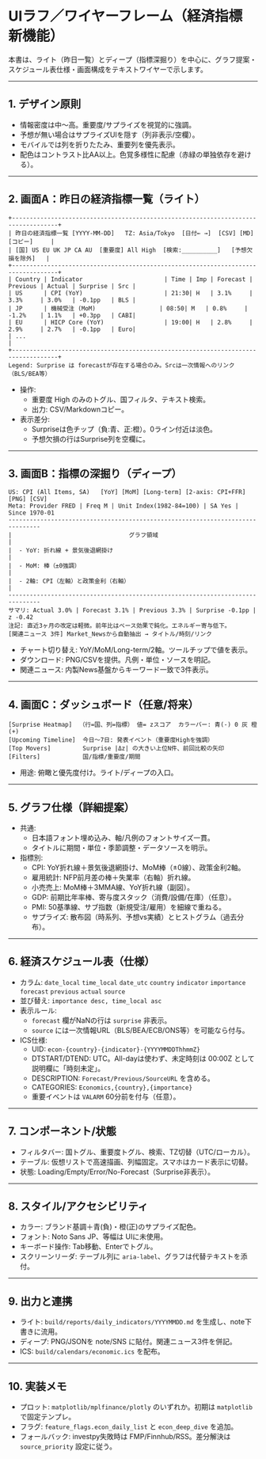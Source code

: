 # UIラフ／ワイヤーフレーム（経済指標 新機能）

本書は、ライト（昨日一覧）とディープ（指標深掘り）を中心に、グラフ提案・スケジュール表仕様・画面構成をテキストワイヤーで示します。

---

## 1. デザイン原則
- 情報密度は中〜高。重要度/サプライズを視覚的に強調。
- 予想が無い場合はサプライズUIを隠す（列非表示/空欄）。
- モバイルでは列を折りたたみ、重要列を優先表示。
- 配色はコントラスト比AA以上。色覚多様性に配慮（赤緑の単独依存を避ける）。

---

## 2. 画面A：昨日の経済指標一覧（ライト）

```
+-----------------------------------------------------------------------------------+
| 昨日の経済指標一覧 [YYYY-MM-DD]   TZ: Asia/Tokyo  [日付← →]  [CSV] [MD] [コピー]     |
| [国] US EU UK JP CA AU  [重要度] All High  [検索:__________]   [予想欠損を除外]   |
+-----------------------------------------------------------------------------------+
| Country | Indicator                       | Time | Imp | Forecast | Previous | Actual | Surprise | Src |
| US      | CPI (YoY)                       | 21:30| H   | 3.1%     | 3.3%     | 3.0%   | -0.1pp   | BLS |
| JP      | 機械受注 (MoM)                  | 08:50| M   | 0.8%     | -1.2%    | 1.1%   | +0.3pp   | CABI|
| EU      | HICP Core (YoY)                 | 19:00| H   | 2.8%     | 2.9%     | 2.7%   | -0.1pp   | Euro|
| ...                                                                                  |
+-----------------------------------------------------------------------------------+
Legend: Surprise は forecastが存在する場合のみ。Srcは一次情報へのリンク（BLS/BEA等）
```

- 操作:
  - 重要度 High のみのトグル、国フィルタ、テキスト検索。
  - 出力: CSV/Markdownコピー。
- 表示差分:
  - Surpriseは色チップ（負:青、正:橙）。0ライン付近は淡色。
  - 予想欠損の行はSurprise列を空欄に。

---

## 3. 画面B：指標の深掘り（ディープ）

```
US: CPI (All Items, SA)   [YoY] [MoM] [Long-term] [2-axis: CPI+FFR]      [PNG] [CSV]
Meta: Provider FRED | Freq M | Unit Index(1982-84=100) | SA Yes | Since 1970-01
-------------------------------------------------------------------------------
|                                 グラフ領域                                   |
|  - YoY: 折れ線 + 景気後退網掛け                                             |
|  - MoM: 棒（±0強調）                                                       |
|  - 2軸: CPI（左軸）と政策金利（右軸）                                       |
-------------------------------------------------------------------------------
サマリ: Actual 3.0% | Forecast 3.1% | Previous 3.3% | Surprise -0.1pp | z -0.42
注記: 直近3ヶ月の改定は軽微。前年比はベース効果で鈍化。エネルギー寄与低下。
[関連ニュース 3件] Market_Newsから自動抽出 → タイトル/時刻/リンク
```

- チャート切り替え: YoY/MoM/Long-term/2軸。ツールチップで値を表示。
- ダウンロード: PNG/CSVを提供。凡例・単位・ソースを明記。
- 関連ニュース: 内製News基盤からキーワード一致で3件表示。

---

## 4. 画面C：ダッシュボード（任意/将来）

```
[Surprise Heatmap]  （行=国、列=指標） 値= zスコア  カラーバー: 青(-) 0 灰 橙(+)
[Upcoming Timeline]  今日〜7日: 発表イベント（重要度Highを強調）
[Top Movers]         Surprise |Δz| の大きい上位N件、前回比較の矢印
[Filters]            国/指標/重要度/期間
```

- 用途: 俯瞰と優先度付け。ライト/ディープの入口。

---

## 5. グラフ仕様（詳細提案）
- 共通:
  - 日本語フォント埋め込み、軸/凡例のフォントサイズ一貫。
  - タイトルに期間・単位・季節調整・データソースを明示。
- 指標別:
  - CPI: YoY折れ線＋景気後退網掛け、MoM棒（±0線）、政策金利2軸。
  - 雇用統計: NFP前月差の棒＋失業率（右軸）折れ線。
  - 小売売上: MoM棒＋3MMA線、YoY折れ線（副図）。
  - GDP: 前期比年率棒、寄与度スタック（消費/設備/在庫）（任意）。
  - PMI: 50基準線、サブ指数（新規受注/雇用）を細線で重ねる。
  - サプライズ: 散布図（時系列、予想vs実績）とヒストグラム（過去分布）。

---

## 6. 経済スケジュール表（仕様）
- カラム: `date_local` `time_local` `date_utc` `country` `indicator` `importance` `forecast` `previous` `actual` `source`
- 並び替え: `importance desc, time_local asc`
- 表示ルール:
  - `forecast` 欄がNaNの行は `surprise` 非表示。
  - `source` には一次情報URL（BLS/BEA/ECB/ONS等）を可能なら付与。
- ICS仕様:
  - UID: `econ-{country}-{indicator}-{YYYYMMDDThhmmZ}`
  - DTSTART/DTEND: UTC。All-dayは使わず、未定時刻は 00:00Z として説明欄に「時刻未定」。
  - DESCRIPTION: `Forecast/Previous/SourceURL` を含める。
  - CATEGORIES: `Economics,{country},{importance}`
  - 重要イベントは `VALARM` 60分前を付与（任意）。

---

## 7. コンポーネント/状態
- フィルタバー: 国トグル、重要度トグル、検索、TZ切替（UTC/ローカル）。
- テーブル: 仮想リストで高速描画、列幅固定。スマホはカード表示に切替。
- 状態: Loading/Empty/Error/No-Forecast（Surprise非表示）。

---

## 8. スタイル/アクセシビリティ
- カラー: ブランド基調＋青(負)・橙(正)のサプライズ配色。
- フォント: Noto Sans JP、等幅は UIに未使用。
- キーボード操作: Tab移動、Enterでトグル。
- スクリーンリーダ: テーブル列に `aria-label`、グラフは代替テキストを添付。

---

## 9. 出力と連携
- ライト: `build/reports/daily_indicators/YYYYMMDD.md` を生成し、note下書きに流用。
- ディープ: PNG/JSONを note/SNS に貼付。関連ニュース3件を併記。
- ICS: `build/calendars/economic.ics` を配布。

---

## 10. 実装メモ
- プロット: `matplotlib/mplfinance/plotly` のいずれか。初期は `matplotlib` で固定テンプレ。
- フラグ: `feature_flags.econ_daily_list` と `econ_deep_dive` を追加。
- フォールバック: investpy失敗時は FMP/Finnhub/RSS。差分解決は `source_priority` 設定に従う。

